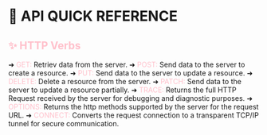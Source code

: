 #  🧩 API QUICK REFERENCE
 
## <span style="color:pink;">✨ HTTP Verbs</span>


➜ <span style="color:pink;">GET:</span> Retriev data from the server.
➜ <span style="color:pink;">POST:</span> Send data to the server to create a resource.
➜ <span style="color:pink;">PUT:</span> Send data to the server to update a resource.
➜ <span style="color:pink;">DELETE:</span> Delete a resource from the server.
➜ <span style="color:pink;">PATCH:</span> Send data to the server to update a resource partially.
➜ <span style="color:pink;">TRACE:</span> Returns the full HTTP Request received by the server for debugging and diagnostic purposes.
➜ <span style="color:pink;">OPTIONS:</span> Returns the http methods supported by the server for the request URL.
➜ <span style="color:pink;">CONNECT:</span> Converts the request connection to a transparent TCP/IP tunnel for secure communication.